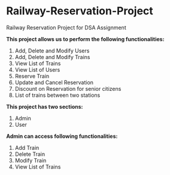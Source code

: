 # Railway-Reservation-Project
Railway Reservation Project for DSA Assignment

**This project allows us to perform the following functionalities:**

1. Add, Delete and Modify Users
2. Add, Delete and Modify Trains
3. View List of Trains
4. View List of Users
5. Reserve Train
6. Update and Cancel Reservation
7. Discount on Reservation for senior citizens
8. List of trains between two stations

**This project has two sections:**

1. Admin
2. User

**Admin can access following functionalities:**
1. Add Train
2. Delete Train
3. Modify Train
4. View List of Trains

